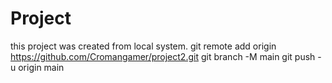 # Project
this project was created from local system.
git remote add origin https://github.com/Cromangamer/project2.git
git branch -M main
git push -u origin main
